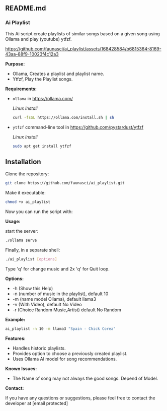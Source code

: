 ## README.md

### Ai Playlist

This Ai script create playlists of similar songs based on a given song using Ollama and play (youtube) ytfzf. 

https://github.com/faunasci/ai_playlist/assets/168428584/b6815364-8169-43aa-88f9-10023f4c12a3

**Purpose:**

- Ollama, Creates a playlist and playlist name.
- Ytfzf, Play the Playlist songs.

**Requirements:**

- `ollama` in https://ollama.com/

  	*Linux Install*

	```bash
	curl -fsSL https://ollama.com/install.sh | sh
	```
 
- `ytfzf` command-line tool in https://github.com/pystardust/ytfzf

	*Linux Install*

	```bash
 	sudo apt get install ytfzf
	```

## Installation

Clone the repository:

```bash
git clone https://github.com/faunasci/ai_playlist.git
```

Make it executable:

```bash
chmod +x ai_playlist
```

Now you can run the script with:

**Usage:** 

start the server:

```bash
./ollama serve
```
Finally, in a separate shell:

```bash
./ai_playlist [options]
```
Type 'q' for change music and 2x 'q' for Quit loop.

**Options:**

- -h  (Show this Help)
- -n  (number of music in the playlist), default 10
- -m  (name model Ollama), default llama3
- -v  (With Video), default No Video 
- -r  (Choice Random Music,Artist) default No Random

**Example:**

```bash
ai_playlist -n 10 -m llama3 "Spain - Chick Corea"
```

**Features:**

- Handles historic playlists.
- Provides option to choose a previously created playlist.
- Uses Ollama AI model for song recommendations.

**Known Issues:**

- The Name of song may not always the good songs. Depend of Model.

**Contact:**

If you have any questions or suggestions, please feel free to contact the developer at [email protected]

